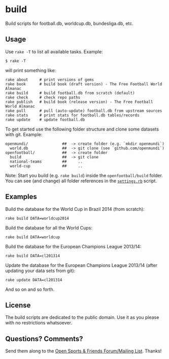# build

Build scripts for football.db, worldcup.db, bundesliga.db, etc.

## Usage

Use `rake -T`  to list all available tasks. Example:

~~~
$ rake -T
~~~

will print something like:

~~~
rake about     # print versions of gems
rake book      # build book (draft version) - The Free Football World Almanac
rake build     # build football.db from scratch (default)
rake check     # check repo paths
rake publish   # build book (release version) - The Free Football World Almanac
rake pull      # pull (auto-update) football.db from upstream sources
rake stats     # print stats for football.db tables/records
rake update    # update football.db
~~~


To get started use the following folder structure and
clone some datasets with git. Example:

~~~
openmundi/               ##  -> create folder (e.g. `mkdir openmundi`)
  world.db               ##  -> git clone (see `github.com/openmundi`)
openfootball/            ##  -> create folder
  build                  ##  -> git clone
  national-teams         ##     ..
  world-cup              ##     ..
~~~~

Note: Start you build (e.g. `rake build`) inside the `openfootball/build` folder.
You can see (and change) all folder references in the [`settings.rb`](https://github.com/openfootball/build/blob/master/settings.rb) script.


## Examples

Build the database for the World Cup in Brazil 2014 (from scratch):

~~~
rake build DATA=worldcup2014
~~~

Build the database for all the World Cups:

~~~
rake build DATA=worldcup
~~~

Build the database for the European Champions League 2013/14:

~~~
rake build DATA=cl201314
~~~

Update the database for the European Champions League 2013/14 (after updating your data sets from git):

~~~
rake update DATA=cl201314
~~~

And so on and so forth.



## License

The build scripts are dedicated to the public domain.
Use it as you please with no restrictions whatsoever.


## Questions? Comments?

Send them along to the
[Open Sports & Friends Forum/Mailing List](http://groups.google.com/group/opensport).
Thanks!

